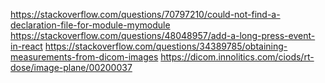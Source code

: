 https://stackoverflow.com/questions/70797210/could-not-find-a-declaration-file-for-module-mymodule
https://stackoverflow.com/questions/48048957/add-a-long-press-event-in-react
https://stackoverflow.com/questions/34389785/obtaining-measurements-from-dicom-images
https://dicom.innolitics.com/ciods/rt-dose/image-plane/00200037
